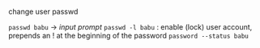 change user passwd

`passwd babu` -> *input prompt*
`passwd -l babu` : enable (lock) user account, prepends an ! at the beginning of the password
`password --status babu`
